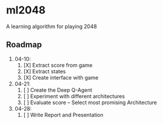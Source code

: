 # ml2048
A learning algorithm for playing 2048

## Roadmap

1. 04-10: 
   1. [X] Extract score from game
   2. [X] Extract states
   3. [X] Create interface with game
2. 04-21:
   1. [ ] Create the Deep Q-Agent
   2. [ ] Experiment with different architectures
   3. [ ] Evaluate score – Select most promising Architecture
3. 04-28:
   1. [ ] Write Report and Presentation
   
 
